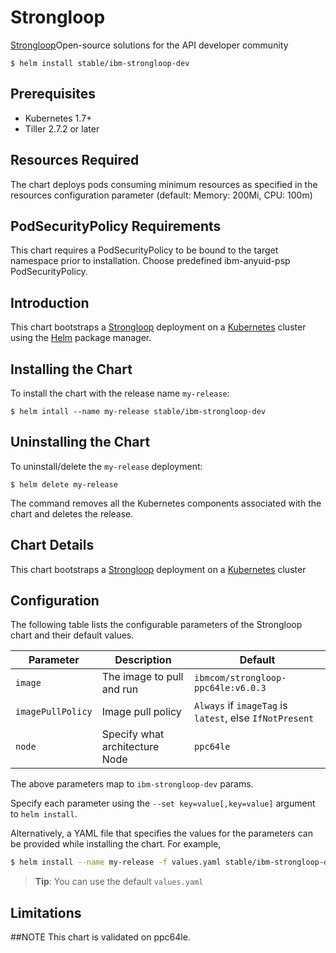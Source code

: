 # Strongloop

[Strongloop](https://strongloop.com/)Open-source solutions for the API developer community

```console
$ helm install stable/ibm-strongloop-dev
```

## Prerequisites

- Kubernetes 1.7+ 
- Tiller 2.7.2 or later

## Resources Required
The chart deploys pods consuming minimum resources as specified in the resources configuration parameter (default: Memory: 200Mi, CPU: 100m)

## PodSecurityPolicy Requirements
This chart requires a PodSecurityPolicy to be bound to the target namespace prior to installation. Choose predefined ibm-anyuid-psp PodSecurityPolicy.

## Introduction

This chart bootstraps a [Strongloop](https://github.com/strongloop) deployment on a [Kubernetes](http://kubernetes.io) cluster using the [Helm](https://helm.sh) package manager.


## Installing the Chart

To install the chart with the release name `my-release`:

```console
$ helm intall --name my-release stable/ibm-strongloop-dev
```

## Uninstalling the Chart

To uninstall/delete the `my-release` deployment:

```console
$ helm delete my-release
```

The command removes all the Kubernetes components associated with the chart and deletes the release.

## Chart Details
This chart bootstraps a [Strongloop](https://hub.docker.com/r/ibmcom/strongloop-ppc64le/) deployment on a [Kubernetes](http://kubernetes.io) cluster


## Configuration

The following table lists the configurable parameters of the Strongloop chart and their default values.

|      Parameter            |          Description            |                         Default                         |
|---------------------------|---------------------------------|---------------------------------------------------------|
| `image`                   | The image to pull and run       | `ibmcom/strongloop-ppc64le:v6.0.3`                      |
| `imagePullPolicy`         | Image pull policy               | `Always` if `imageTag` is `latest`, else `IfNotPresent` |
| `node`                    | Specify what architecture Node  | `ppc64le`                                               |


The above parameters map to `ibm-strongloop-dev` params.

Specify each parameter using the `--set key=value[,key=value]` argument to `helm install`. 

Alternatively, a YAML file that specifies the values for the parameters can be provided while installing the chart. For example,

```bash
$ helm install --name my-release -f values.yaml stable/ibm-strongloop-dev
```

> **Tip**: You can use the default `values.yaml`

## Limitations

##NOTE
This chart is validated on ppc64le.

